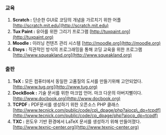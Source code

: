 ### 교육

1. **Scratch :** 단순한 GUI로 코딩의 개념을 가르치기 위한 어플 [http://scratch.mit.edu](http://scratch.mit.edu)
2. **Tux Paint :** 유아를 위한 그리기 프로그램 [http://tuxpaint.org](http://tuxpaint.org)
3. **Moodle :** 이러닝 컨텐츠 관리 시스템 [http://moodle.org](http://moodle.org)
4. **Etoys :** 직관적인 방식의 프로그래밍을 통해 코딩 교육을 위한 프로그램 [http://www.squeakland.org](http://www.squeakland.org)

### 출판

1. **TeX :** 모든 컴퓨터에서 동일한 고품질의 도서를 만들기위해 고안되었다. [http://www.tug.org](http://www.tug.org)
2. **DockBook :** 기술 문서를 위한 마크업 언어. 마크 다운의 아버지뻘이다.[http://www.docbook.org](http://www.docbook.org)
3. **TCPDF :** PDF문서를 생성하기 위한 오픈소스 PHP 클래스[http://www.tecnick.com/public/code/cp\_dpage/php?aiocp\_dp=tcpdf](http://www.tecnick.com/public/code/cp_dpage/php?aiocp_dp=tcpdf)
4. **TXC :** 윈도우 기반 환경에서 LaTeX 문서를 생성하기 위해 만들어졌다. [http://www.texnic-center.org](http://www.texnic-center.org)



